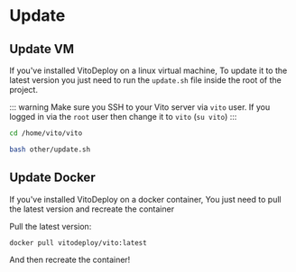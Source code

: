 # Update

## Update VM

If you've installed VitoDeploy on a linux virtual machine, To update it to the latest version you just need to run the `update.sh` file inside the root of the project.

::: warning
Make sure you SSH to your Vito server via `vito` user. If you logged in via the `root` user then change it to `vito` (`su vito`)
:::

```sh
cd /home/vito/vito

bash other/update.sh
```

## Update Docker

If you've installed VitoDeploy on a docker container, You just need to pull the latest version and recreate the container

Pull the latest version:

```sh
docker pull vitodeploy/vito:latest
```

And then recreate the container!
